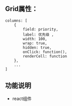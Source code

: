 ## Grid属性：
```
columns: [
    {
        field: priority,
        label: 优先级 ,
        width: 100,
        wrap: true,
        hidden: true,
        onClick: function(),
        renderCell: function
    },
    ...
]
```
## 功能说明
- react组件